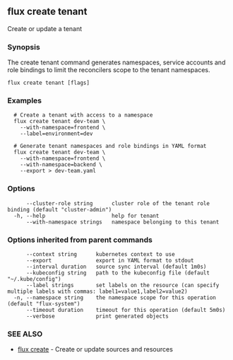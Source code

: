 ## flux create tenant

Create or update a tenant

### Synopsis


The create tenant command generates namespaces, service accounts and role bindings to limit the
reconcilers scope to the tenant namespaces.

```
flux create tenant [flags]
```

### Examples

```
  # Create a tenant with access to a namespace 
  flux create tenant dev-team \
    --with-namespace=frontend \
    --label=environment=dev

  # Generate tenant namespaces and role bindings in YAML format
  flux create tenant dev-team \
    --with-namespace=frontend \
    --with-namespace=backend \
	--export > dev-team.yaml

```

### Options

```
      --cluster-role string      cluster role of the tenant role binding (default "cluster-admin")
  -h, --help                     help for tenant
      --with-namespace strings   namespace belonging to this tenant
```

### Options inherited from parent commands

```
      --context string      kubernetes context to use
      --export              export in YAML format to stdout
      --interval duration   source sync interval (default 1m0s)
      --kubeconfig string   path to the kubeconfig file (default "~/.kube/config")
      --label strings       set labels on the resource (can specify multiple labels with commas: label1=value1,label2=value2)
  -n, --namespace string    the namespace scope for this operation (default "flux-system")
      --timeout duration    timeout for this operation (default 5m0s)
      --verbose             print generated objects
```

### SEE ALSO

* [flux create](flux_create.md)	 - Create or update sources and resources

